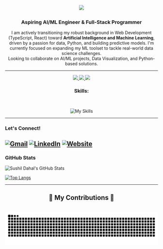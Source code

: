 <h1 align="center">
    <img src="https://readme-typing-svg.herokuapp.com/?font=Righteous&size=35&center=true&vCenter=true&width=500&height=70&duration=4000&lines=Hi+There!+👋;+I'm+Sushil+Dahal!;" />
</h1>

<h3 align="center">Aspiring AI/ML Engineer & Full-Stack Programmer </h3>
<div align="center">
I am actively transitioning my robust background in Web Development (TypeScript, React) toward <b>Artificial Intelligence and Machine Learning</b>, driven by a passion for data, Python, and building predictive models. I'm currently focused on expanding my ML toolset to tackle real-world data science challenges. <br/>
Looking to collaborate on AI/ML projects, Data Visualization, and Python-based solutions.
</div>

---

<div align="center"> 
  <a href="mailto:Sushildahal@my.unt.edu">
    <img src="https://img.shields.io/badge/Gmail-333333?style=for-the-badge&logo=gmail&logoColor=red" />
  </a>
  <a href="https://linkedin.com/in/sushil-dahal-138a5b20a" target="_blank">
    <img src="https://img.shields.io/badge/LinkedIn-0077B5?style=for-the-badge&logo=linkedin&logoColor=white" target="_blank" />
  </a>
  <a href="https://sushildahal.com.np/" target="_blank">
     <img src="https://img.shields.io/badge/Portfolio-FF5722?style=for-the-badge&logo=todoist&logoColor=white" target="_blank" /> <!-- sqlite, safari, google-chrome are other good icon options -->
  </a>
</div>



<h3 align="center"> Skills:</h3>
<br/>
<div align="center">

 ![My Skills](https://go-skill-icons.vercel.app/api/icons?i=python,numpy,pandas,sklearn,pytorch,typescript,react,js,nodejs,html,css,vite,postgresql,pinecone,mongodb,git,docker,aws,azure&titles=true) 


</div>

---

### Let's Connect!

[![Gmail](https://skillicons.dev/icons?i=gmail)](mailto:Sushildahal@my.unt.edu)
[![LinkedIn](https://skillicons.dev/icons?i=linkedin)](https://www.linkedin.com/in/sushil-dahal-138a5b20a/)
[![Website](https://skillicons.dev/icons?i=emotion)](https://sushildahal.com.np/)
---

### GitHub Stats

![Sushil Dahal's GitHub Stats](https://github-readme-stats.vercel.app/api?username=Sushil-dahal&show_icons=true&theme=vue)

[![Top Langs](https://github-readme-stats.vercel.app/api/top-langs/?username=Sushil-dahal&layout=compact&theme=vue)](https://github.com/Sushil-dahal)

---

<div align="center">
  <h2>🐍 My Contributions 🐍</h2>
  <br>
  <img alt="snake eating my contributions" src="https://raw.githubusercontent.com/Sushil-dahal/Sushil-dahal/output/github-snake.svg" />
  <br/><br/><br/>
</div>
